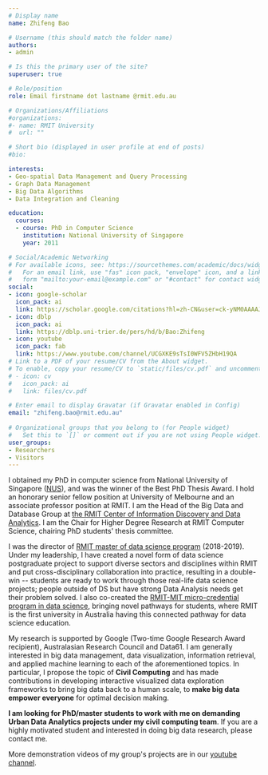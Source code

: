 ```yaml
---
# Display name
name: Zhifeng Bao

# Username (this should match the folder name)
authors:
- admin

# Is this the primary user of the site?
superuser: true

# Role/position
role: Email firstname dot lastname @rmit.edu.au

# Organizations/Affiliations
#organizations:
#- name: RMIT University
#  url: ""

# Short bio (displayed in user profile at end of posts)
#bio:

interests:
- Geo-spatial Data Management and Query Processing
- Graph Data Management  
- Big Data Algorithms
- Data Integration and Cleaning

education:
  courses:
  - course: PhD in Computer Science
    institution: National University of Singapore
    year: 2011

# Social/Academic Networking
# For available icons, see: https://sourcethemes.com/academic/docs/widgets/#icons
#   For an email link, use "fas" icon pack, "envelope" icon, and a link in the
#   form "mailto:your-email@example.com" or "#contact" for contact widget.
social:
- icon: google-scholar
  icon_pack: ai
  link: https://scholar.google.com/citations?hl=zh-CN&user=ck-yNM0AAAAJ
- icon: dblp
  icon_pack: ai
  link: https://dblp.uni-trier.de/pers/hd/b/Bao:Zhifeng
- icon: youtube
  icon_pack: fab
  link: https://www.youtube.com/channel/UCGXKE9sTsI0WFV5ZHbH19QA
# Link to a PDF of your resume/CV from the About widget.
# To enable, copy your resume/CV to `static/files/cv.pdf` and uncomment the lines below.  
# - icon: cv
#   icon_pack: ai
#   link: files/cv.pdf

# Enter email to display Gravatar (if Gravatar enabled in Config)
email: "zhifeng.bao@rmit.edu.au"
  
# Organizational groups that you belong to (for People widget)
#   Set this to `[]` or comment out if you are not using People widget.  
user_groups:
- Researchers
- Visitors
---
```


I obtained my PhD in computer science from National University of Singapore ([NUS](http://www.nus.edu.sg/)), and was the winner of the Best PhD Thesis Award. I hold an honorary senior fellow position at University of Melbourne and an associate professor position at RMIT.  I am the Head of the Big Data and Database Group at [the RMIT Center of Information Discovery and Data Analytics](https://www.rmit.edu.au/research/research-institutes-centres-and-groups/research-centres/centre-for-information-discovery). I am the Chair for Higher Degree Research at RMIT Computer Science, chairing PhD students' thesis committee.

I was the director of [RMIT master of data science program](https://www.rmit.edu.au/study-with-us/levels-of-study/postgraduate-study/masters-by-coursework/master-of-data-science-mc267) (2018-2019). Under my leadership, I have created a novel form of data science postgraduate project to support diverse sectors and disciplines within RMIT and put cross-disciplinary collaboration into practice, resulting in a double-win -- students are ready to work through those real-life data science projects; people outside of DS but have strong Data Analysis needs get their problem solved. I also co-created the [RMIT-MIT micro-credential program in data science](https://www.rmit.edu.au/news/all-news/2018/jun/new-pathways-created-between-two-leading-universities), bringing novel  pathways for students, where RMIT is the first university in Australia having this connected pathway for data science education.


My research is supported by Google (Two-time Google Research Award recipient), Australasian Research Council and Data61. I am generally interested in big data management, data visualization, information retrieval, and applied machine learning to each of the aforementioned topics. In particular, I propose the topic of **Civil Computing** and has made contributions in developing interactive visualized data exploration frameworks to bring big data back to a human scale, to **make big data empower everyone** for optimal decision making.

**I am looking for PhD/master students to work with me on demanding Urban Data Analytics projects under my civil computing team**. If you are a highly motivated student and interested in doing big data research, please contact me.  

More demonstration videos of my group's projects are in our [youtube channel](https://www.youtube.com/channel/UCGXKE9sTsI0WFV5ZHbH19QA).
